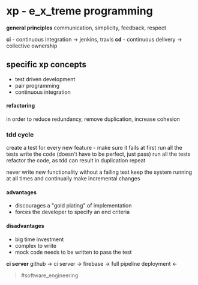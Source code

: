 # xp - e_x_treme programming
**general principles**
communication, simplicity, feedback, respect

**ci** - continuous integration
-> jenkins, travis
**cd** - continuous delivery
-> collective ownership

## specific xp concepts
- test driven development
- pair programming
- continuous integration

#### refactoring
in order to reduce redundancy, remove duplication, increase cohesion

### tdd cycle
create a test for every new feature - make sure it fails at first
run all the tests
write the code (doesn't have to be perfect, just pass)
run all the tests
refactor the code, as tdd can result in duplication
repeat

never write new functionality without a failing test
keep the system running at all times and continually make incremental changes

#### advantages
- discourages a "gold plating" of implementation
- forces the developer to specify an end criteria

#### disadvantages
- big time investment
- complex to write
- mock code needs to be written to pass the test

**ci server**
github -> ci server -> firebase
-> full pipeline deployment <-

> #software_engineering 